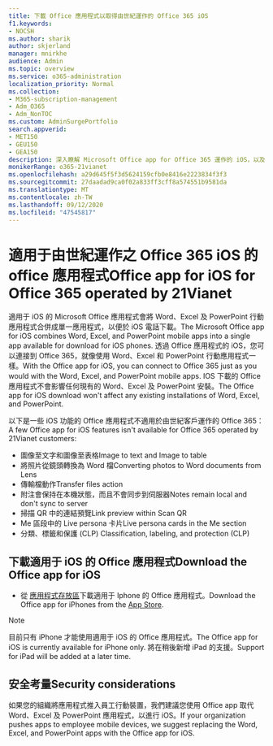 ```yaml
---
title: 下載 Office 應用程式以取得由世紀運作的 Office 365 iOS
f1.keywords:
- NOCSH
ms.author: sharik
author: skjerland
manager: mnirkhe
audience: Admin
ms.topic: overview
ms.service: o365-administration
localization_priority: Normal
ms.collection:
- M365-subscription-management
- Adm_O365
- Adm_NonTOC
ms.custom: AdminSurgePortfolio
search.appverid:
- MET150
- GEU150
- GEA150
description: 深入瞭解 Microsoft Office app for Office 365 運作的 iOS，以及如何在中國為客戶下載該功能。
monikerRange: o365-21vianet
ms.openlocfilehash: a29d645f5f3d5624159cfb0e8416e2223834f3f3
ms.sourcegitcommit: 27daadad9ca0f02a833ff3cff8a574551b9581da
ms.translationtype: MT
ms.contentlocale: zh-TW
ms.lasthandoff: 09/12/2020
ms.locfileid: "47545817"
---
```

# <a name="office-app-for-ios-for-office-365-operated-by-21vianet"></a><span data-ttu-id="befb8-103">適用于由世紀運作之 Office 365 iOS 的 office 應用程式</span><span class="sxs-lookup"><span data-stu-id="befb8-103">Office app for iOS for Office 365 operated by 21Vianet</span></span>

<span data-ttu-id="befb8-104">適用于 iOS 的 Microsoft Office 應用程式會將 Word、Excel 及 PowerPoint 行動應用程式合併成單一應用程式，以便於 iOS 電話下載。</span><span class="sxs-lookup"><span data-stu-id="befb8-104">The Microsoft Office app for iOS combines Word, Excel, and PowerPoint mobile apps into a single app available for download for iOS phones.</span></span> <span data-ttu-id="befb8-105">透過 Office 應用程式的 iOS，您可以連接到 Office 365，就像使用 Word、Excel 和 PowerPoint 行動應用程式一樣。</span><span class="sxs-lookup"><span data-stu-id="befb8-105">With the Office app for iOS, you can connect to Office 365 just as you would with the Word, Excel, and PowerPoint mobile apps.</span></span> <span data-ttu-id="befb8-106">IOS 下載的 Office 應用程式不會影響任何現有的 Word、Excel 及 PowerPoint 安裝。</span><span class="sxs-lookup"><span data-stu-id="befb8-106">The Office app for iOS download won't affect any existing installations of Word, Excel, and PowerPoint.</span></span>

<span data-ttu-id="befb8-107">以下是一些 iOS 功能的 Office 應用程式不適用於由世紀客戶運作的 Office 365：</span><span class="sxs-lookup"><span data-stu-id="befb8-107">A few Office app for iOS features isn't available for Office 365 operated by 21Vianet customers:</span></span>

- <span data-ttu-id="befb8-108">圖像至文字和圖像至表格</span><span class="sxs-lookup"><span data-stu-id="befb8-108">Image to text and Image to table</span></span> 
- <span data-ttu-id="befb8-109">將照片從鏡頭轉換為 Word 檔</span><span class="sxs-lookup"><span data-stu-id="befb8-109">Converting photos to Word documents from Lens</span></span> 
- <span data-ttu-id="befb8-110">傳輸檔動作</span><span class="sxs-lookup"><span data-stu-id="befb8-110">Transfer files action</span></span> 
- <span data-ttu-id="befb8-111">附注會保持在本機狀態，而且不會同步到伺服器</span><span class="sxs-lookup"><span data-stu-id="befb8-111">Notes remain local and don't sync to server</span></span>
- <span data-ttu-id="befb8-112">掃描 QR 中的連結預覽</span><span class="sxs-lookup"><span data-stu-id="befb8-112">Link preview within Scan QR</span></span>
- <span data-ttu-id="befb8-113">Me 區段中的 Live persona 卡片</span><span class="sxs-lookup"><span data-stu-id="befb8-113">Live persona cards in the Me section</span></span>
- <span data-ttu-id="befb8-114">分類、標籤和保護 (CLP) </span><span class="sxs-lookup"><span data-stu-id="befb8-114">Classification, labeling, and protection (CLP)</span></span>


## <a name="download-the-office-app-for-ios"></a><span data-ttu-id="befb8-115">下載適用于 iOS 的 Office 應用程式</span><span class="sxs-lookup"><span data-stu-id="befb8-115">Download the Office app for iOS</span></span>

- <span data-ttu-id="befb8-116">從 [應用程式存放區](https://products.office.com/mobile/office?rtc=2)下載適用于 Iphone 的 Office 應用程式。</span><span class="sxs-lookup"><span data-stu-id="befb8-116">Download the Office app for iPhones from the [App Store](https://products.office.com/mobile/office?rtc=2).</span></span> 

> [!NOTE]
> <span data-ttu-id="befb8-117">目前只有 iPhone 才能使用適用于 iOS 的 Office 應用程式。</span><span class="sxs-lookup"><span data-stu-id="befb8-117">The Office app for iOS is currently available for iPhone only.</span></span> <span data-ttu-id="befb8-118">將在稍後新增 iPad 的支援。</span><span class="sxs-lookup"><span data-stu-id="befb8-118">Support for iPad will be added at a later time.</span></span> 

## <a name="security-considerations"></a><span data-ttu-id="befb8-119">安全考量</span><span class="sxs-lookup"><span data-stu-id="befb8-119">Security considerations</span></span>

<span data-ttu-id="befb8-120">如果您的組織將應用程式推入員工行動裝置，我們建議您使用 Office app 取代 Word、Excel 及 PowerPoint 應用程式，以進行 iOS。</span><span class="sxs-lookup"><span data-stu-id="befb8-120">If your organization pushes apps to employee mobile devices, we suggest replacing the Word, Excel, and PowerPoint apps with the Office app for iOS.</span></span>  


